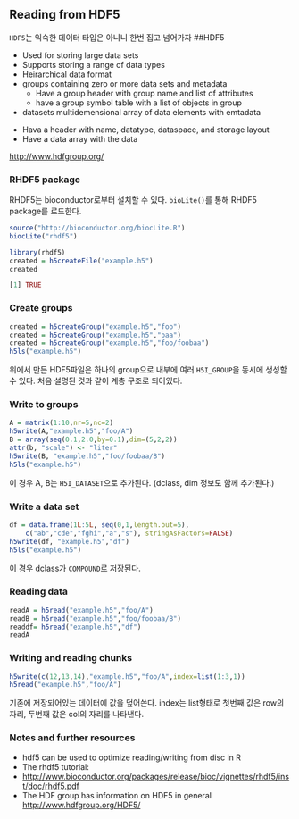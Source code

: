 ## Reading from HDF5
`HDF5`는 익숙한 데이터 타입은 아니니 한번 집고 넘어가자
##HDF5
* Used for storing large data sets
* Supports storing a range of data types
* Heirarchical data format
* groups containing zero or more data sets and metadata
    - Have a group header with group name and list of attributes
    - have a group symbol table with a list of objects in group
* datasets multidemensional array of data elements with emtadata
 - Hava a header with name, datatype, dataspace, and storage layout
 - Have a data array with the data

<u><http://www.hdfgroup.org/></u>


### RHDF5 package
RHDF5는 bioconductor로부터 설치할 수 있다.
`bioLite()`를 통해 RHDF5 package를 로드한다.
```r
source("http://bioconductor.org/biocLite.R")
biocLite("rhdf5")
```
```r
library(rhdf5)
created = h5createFile("example.h5")
created
```
```r
[1] TRUE
```

### Create groups
```r
created = h5createGroup("example.h5","foo")
created = h5createGroup("example.h5","baa")
created = h5createGroup("example.h5","foo/foobaa")
h5ls("example.h5")
```
위에서 만든 HDF5파일은 하나의 group으로 내부에 여러 `H5I_GROUP`을 동시에 생성할 수 있다. 처음 설명된 것과 같이 계층 구조로 되어있다.


### Write to groups
```r
A = matrix(1:10,nr=5,nc=2)
h5write(A,"example.h5","foo/A")
B = array(seq(0.1,2.0,by=0.1),dim=(5,2,2))
attr(b, "scale") <- "liter"
h5write(B, "example.h5","foo/foobaa/B")
h5ls("example.h5")
```
이 경우 A, B는 `H5I_DATASET`으로 추가된다. (dclass, dim 정보도 함께 추가된다.)


### Write a data set
```r
df = data.frame(1L:5L, seq(0,1,length.out=5),
	c("ab","cde","fghi","a","s"), stringAsFactors=FALSE)
h5write(df, "example.h5","df")
h5ls("example.h5")
```

이 경우 dclass가 `COMPOUND`로 저장된다.

### Reading data
```r
readA = h5read("example.h5","foo/A")
readB = h5read("example.h5","foo/foobaa/B")
readdf= h5read("example.h5","df")
readA
```

### Writing and reading chunks
```r
h5write(c(12,13,14),"example.h5","foo/A",index=list(1:3,1))
h5read("example.h5","foo/A")
```
기존에 저장되어있는 데이터에 값을 덮어쓴다. index는 list형태로 첫번째 값은 row의 자리, 두번째 값은 col의 자리를 나타낸다.

### Notes and further resources
* hdf5 can be used to optimize reading/writing from disc in R
* The rhdf5 tutorial:
 * <u><http://www.bioconductor.org/packages/release/bioc/vignettes/rhdf5/inst/doc/rhdf5.pdf></u>
* The HDF group has information on HDF5 in general <u><http://www.hdfgroup.org/HDF5/></u>
